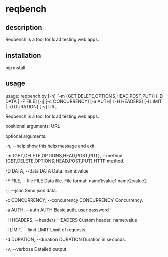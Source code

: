 # reqbench

## description

Reqbench is a tool for load testing web apps.

## installation

pip install .

## usage

usage: reqbench.py [-h] [-m {GET,DELETE,OPTIONS,HEAD,POST,PUT}]
                   [-D DATA | -F FILE] [-j] [-c CONCURRENCY] [-a AUTH]
                   [-H HEADERS] [-l LIMIT | -d DURATION] [-v]
                   URL

Reqbench is a tool for load testing web apps.

positional arguments:
  URL

optional arguments:

  -h, --help            show this help message and exit

  -m {GET,DELETE,OPTIONS,HEAD,POST,PUT}, --method {GET,DELETE,OPTIONS,HEAD,POST,PUT} HTTP method.

  -D DATA, --data DATA  Data. name:value

  -F FILE, --file FILE  Data file. File format: name1:value1 name2:value2

  -j, --json            Send json data.

  -c CONCURRENCY, --concurrency CONCURRENCY Concurrency.

  -a AUTH, --auth AUTH  Basic auth. user:password

  -H HEADERS, --headers HEADERS Custom header. name:value

  -l LIMIT, --limit LIMIT Limit of requests.

  -d DURATION, --duration DURATION Duration in seconds.

  -v, --verbose  Detailed output.
